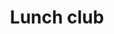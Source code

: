 ---
layout: activity
title: Lunch club
description: Delicious homemade 3 course lunch with time for a cuppa and a chat too.
times:
- 12noon
cost: £5
location: St George's Community Centre
suitabilities:
  - Have mobility issues
signup: false
additional_info: Transport available locally for £5 (booking is essential)
---